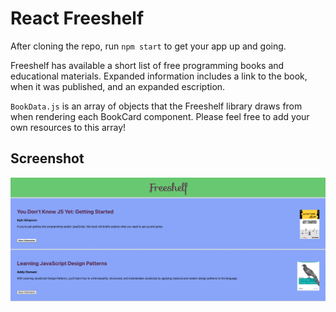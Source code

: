 # React Freeshelf

After cloning the repo, run `npm start` to get your app up and going.

Freeshelf has available a short list of free programming books and educational materials. Expanded information includes a link to the book, when it was published, and an expanded escription.

`BookData.js` is an array of objects that the Freeshelf library draws from when rendering each BookCard component. Please feel free to add your own resources to this array!

## Screenshot

![Screenshot](ScreenShot.png)
